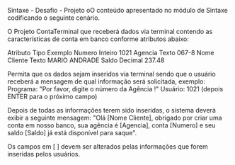 Sintaxe - Desafio - Projeto
oO conteúdo apresentado no módulo de Sintaxe codificando o seguinte cenário.

O Projeto ContaTerminal que receberá dados via terminal contendo as características de conta em banco conforme atributos abaixo:

Atributo	Tipo	Exemplo
Numero	    Inteiro	 1021
Agencia	    Texto	 067-8
Nome        Cliente	 Texto	MARIO ANDRADE
Saldo	    Decimal	 237.48

Permita que os dados sejam inseridos via terminal sendo que o usuário receberá a mensagem de qual informação será solicitada, exemplo:
Programa: "Por favor, digite o número da Agência !"
Usuário: 1021 (depois ENTER para o próximo campo)

Depois de todas as informações terem sido inseridas, o sistema deverá exibir a seguinte mensagem:
"Olá [Nome Cliente], obrigado por criar uma conta em nosso banco, sua agência é [Agencia], conta [Numero] e seu saldo [Saldo] já está disponível para saque".

Os campos em [ ] devem ser alterados pelas informações que forem inseridas pelos usuários.